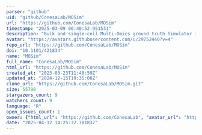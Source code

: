 ```yaml
---
parser: "github"
uid: "github/ConesaLab/MOSim"
url: "https://github.com/ConesaLab/MOSim"
timestamp: "2025-03-09 00:40:52.951531"
description: "Bulk and single-cell Multi-Omics ground truth Simulator in R"
avatar: "https://avatars.githubusercontent.com/u/29752440?v=4"
repo_url: "https://github.com/ConesaLab/MOSim"
doi: "10.1101/421834"
name: "MOSim"
full_name: "ConesaLab/MOSim"
html_url: "https://github.com/ConesaLab/MOSim"
created_at: "2023-03-23T11:40:59Z"
updated_at: "2024-12-15T19:35:00Z"
clone_url: "https://github.com/ConesaLab/MOSim.git"
size: 55790
stargazers_count: 9
watchers_count: 9
language: "R"
open_issues_count: 1
owner: {"html_url": "https://github.com/ConesaLab", "avatar_url": "https://avatars.githubusercontent.com/u/29752440?v=4", "login": "ConesaLab", "type": "Organization"}
date: "2025-04-12 14:25:32.781837"
---
```

